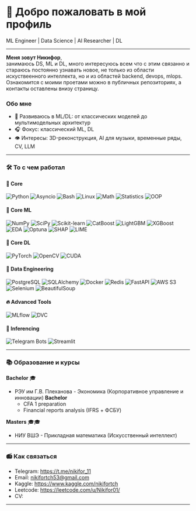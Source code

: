 # 🌟 Добро пожаловать в мой профиль

ML Engineer | Data Science | AI Researcher | DL

---

**Меня зовут Никифор**,  
занимаюсь DS, ML и DL, много интересуюсь всем что с этим связанно и стараюсь постоянно узнавать новое, не только из области искуствеенного интеллекта, но и из областей backend, devops, mlops.
Ознакомится с моими проетами можно в публичных репозиториях, а контакты оставлены внизу страницу.

### Обо мне
- 🧩 Развиваюсь в ML/DL: от классических моделей до мультимодельных архитектур
- 🎧 Фокус: классический ML, DL
- 👁️ Интересы: 3D-реконструкция, AI для музыки, временные ряды, CV, LLM

---

### 🛠️ То с чем работал

#### 📜 Core
![Python](https://img.shields.io/badge/Python-3776AB?logo=python&logoColor=white)
![Asyncio](https://img.shields.io/badge/Asyncio-3776AB?logo=python&logoColor=white)
![Bash](https://img.shields.io/badge/Bash-4EAA25?logo=gnu-bash&logoColor=white)
![Linux](https://img.shields.io/badge/Linux-FCC624?logo=linux&logoColor=black)
![Math](https://img.shields.io/badge/Mathematics-0D4A9D?logo=mathworks&logoColor=white)
![Statistics](https://img.shields.io/badge/Statistics-276DC3?logo=mathworks&logoColor=white)
![OOP](https://img.shields.io/badge/OOP-FF9900?logo=object-oriented-programming&logoColor=white)

#### 🔮 Core ML
![NumPy](https://img.shields.io/badge/NumPy-013243?logo=numpy&logoColor=white)
![SciPy](https://img.shields.io/badge/SciPy-8CAAE6?logo=scipy&logoColor=white)
![Scikit-learn](https://img.shields.io/badge/ScikitLearn-F7931E?logo=scikit-learn&logoColor=white)
![CatBoost](https://img.shields.io/badge/CatBoost-00A3E0?logo=catboost&logoColor=white)
![LightGBM](https://img.shields.io/badge/LightGBM-019858?logo=lightgbm&logoColor=white)
![XGBoost](https://img.shields.io/badge/XGBoost-017CEE?logo=xgboost&logoColor=white)
![EDA](https://img.shields.io/badge/EDA-FF6F00?logo=pandas&logoColor=white)
![Optuna](https://img.shields.io/badge/Optuna-2C6FB7?logo=optuna&logoColor=white)
![SHAP](https://img.shields.io/badge/SHAP-EE4C2C?logo=shap&logoColor=white)
![LIME](https://img.shields.io/badge/LIME-00BFFF?logo=lime&logoColor=white)

#### 🧠 Core DL
![PyTorch](https://img.shields.io/badge/PyTorch-EE4C2C?logo=pytorch&logoColor=white&style=for-the-badge&labelColor=1C1E21&colorA=EE4C2C&colorB=FF6F00&animated=true)
![OpenCV](https://img.shields.io/badge/OpenCV-5C3EE8?logo=opencv&logoColor=white&style=for-the-badge&labelColor=2C2F33&colorA=5C3EE8&colorB=7B52AB&animated=true)
![CUDA](https://img.shields.io/badge/CUDA-76B900?logo=nvidia&logoColor=white&style=for-the-badge&labelColor=003B57&colorA=76B900&colorB=8ACA25&animated=true)

#### 🧪 Data Engineering
![PostgreSQL](https://img.shields.io/badge/PostgreSQL-4169E1?logo=postgresql&logoColor=white)
![SQLAlchemy](https://img.shields.io/badge/SQLAlchemy-1C1E21?logo=sqlalchemy&logoColor=white)
![Docker](https://img.shields.io/badge/Docker-2496ED?logo=docker&logoColor=white)
![Redis](https://img.shields.io/badge/Redis-DC382C?logo=redis&logoColor=white)
![FastAPI](https://img.shields.io/badge/FastAPI-009688?logo=fastapi&logoColor=white)
![AWS S3](https://img.shields.io/badge/S3-569A31?logo=amazon-s3&logoColor=white)
![Selenium](https://img.shields.io/badge/Selenium-43B02A?logo=selenium&logoColor=white)
![BeautifulSoup](https://img.shields.io/badge/Beautiful_Soup-005C84?logo=beautifulsoup&logoColor=white)

#### 🔥 Advanced Tools
![MLflow](https://img.shields.io/badge/MLflow-0194E2)
![DVC](https://img.shields.io/badge/DVC-945DD6)

#### 📲 Inferencing
![Telegram Bots](https://img.shields.io/badge/Telegram_Bots-2CA5E0?logo=telegram&logoColor=white)
![Streamlit](https://img.shields.io/badge/Streamlit-FF4B4B?logo=streamlit&logoColor=white)

---

### 📚 Образование и курсы

**Bachelor** 🎓
- РЭУ им Г.В. Плеханова - Экономика (Корпоративное управление и инновации) **Bachelor**
  + CFA 1 preparation
  + Financial reports analysis (IFRS + ФСБУ)

**Masters** 🎓🎓
- НИУ ВШЭ - Прикладная математика (Искусственный интеллект) 

---

### 📻 Как связаться
- Telegram: https://t.me/nikifor_11
- Email: nikifortch53@gmail.com
- Kaggle: https://www.kaggle.com/nikifortch
- Leetcode: https://leetcode.com/u/Nikifor01/
- CV: 

---

